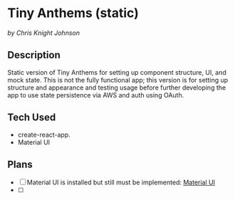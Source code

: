 # Tiny Anthems (static)
*by Chris Knight Johnson*
## Description
Static version of Tiny Anthems for setting up component structure, UI, and mock state. This is not the fully functional app; this version is for setting up structure and appearance and testing usage before further developing the app to use state persistence via AWS and auth using OAuth.
## Tech Used
* create-react-app.
* Material UI

## Plans
- [ ] Material UI is installed but still must be implemented: [Material UI](https://www.npmjs.com/package/material-ui)
- [ ]
